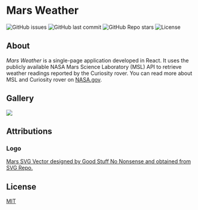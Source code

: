 # Mars Weather

![GitHub issues](https://img.shields.io/github/issues/seaneoo/mars?style=flat-square) ![GitHub last commit](https://img.shields.io/github/last-commit/seaneoo/mars?style=flat-square) ![GitHub Repo stars](https://img.shields.io/github/stars/seaneoo/mars?style=flat-square) ![License](https://img.shields.io/github/license/seaneoo/mars?color=9c9c9c&style=flat-square)

## About

*Mars Weather* is a single-page application developed in React. It uses the publicly available NASA Mars Science
Laboratory (MSL) API to retrieve weather readings reported by the Curiosity rover. You can read more about MSL and
Curiosity rover on [NASA.gov](https://mars.nasa.gov/msl/home/).

## Gallery

![](https://i.imgur.com/SwAmJQJ.png)

## Attributions

### Logo

[Mars SVG Vector designed by Good Stuff No Nonsense and obtained from SVG Repo.](https://www.svgrepo.com/svg/440497/mars)

## License

[MIT](LICENSE)